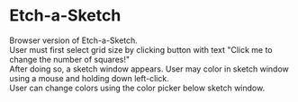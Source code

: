 # Etch-a-Sketch
Browser version of Etch-a-Sketch.
<br>User must first select grid size by clicking button with text "Click me to change the number of squares!"
<br>After doing so, a sketch window appears. User may color in sketch window using a mouse and holding down left-click.
<br>User can change colors using the color picker below sketch window.